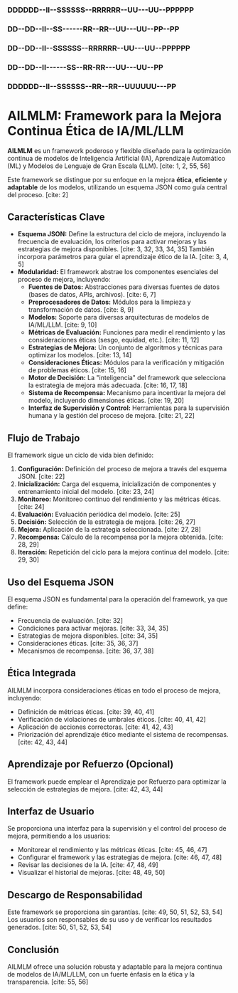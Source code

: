 ### DDDDDD--II--SSSSSS--RRRRRR--UU---UU--PPPPPP
### DD--DD--II--SS------RR--RR--UU---UU--PP--PP
### DD--DD--II--SSSSSS--RRRRRR--UU---UU--PPPPPP
### DD--DD--II------SS--RR-RR---UU---UU--PP
### DDDDDD--II--SSSSSS--RR--RR--UUUUUU---PP

# AILMLM: Framework para la Mejora Continua Ética de IA/ML/LLM

**AILMLM** es un framework poderoso y flexible diseñado para la optimización continua de modelos de Inteligencia Artificial (IA), Aprendizaje Automático (ML) y Modelos de Lenguaje de Gran Escala (LLM). [cite: 1, 2, 55, 56]

Este framework se distingue por su enfoque en la mejora **ética**, **eficiente** y **adaptable** de los modelos, utilizando un esquema JSON como guía central del proceso. [cite: 2]

## Características Clave

* **Esquema JSON:** Define la estructura del ciclo de mejora, incluyendo la frecuencia de evaluación, los criterios para activar mejoras y las estrategias de mejora disponibles. [cite: 3, 32, 33, 34, 35] También incorpora parámetros para guiar el aprendizaje ético de la IA. [cite: 3, 4, 5]
* **Modularidad:** El framework abstrae los componentes esenciales del proceso de mejora, incluyendo:
    * **Fuentes de Datos:** Abstracciones para diversas fuentes de datos (bases de datos, APIs, archivos). [cite: 6, 7]
    * **Preprocesadores de Datos:** Módulos para la limpieza y transformación de datos. [cite: 8, 9]
    * **Modelos:** Soporte para diversas arquitecturas de modelos de IA/ML/LLM. [cite: 9, 10]
    * **Métricas de Evaluación:** Funciones para medir el rendimiento y las consideraciones éticas (sesgo, equidad, etc.). [cite: 11, 12]
    * **Estrategias de Mejora:** Un conjunto de algoritmos y técnicas para optimizar los modelos. [cite: 13, 14]
    * **Consideraciones Éticas:** Módulos para la verificación y mitigación de problemas éticos. [cite: 15, 16]
    * **Motor de Decisión:** La "inteligencia" del framework que selecciona la estrategia de mejora más adecuada. [cite: 16, 17, 18]
    * **Sistema de Recompensa:** Mecanismo para incentivar la mejora del modelo, incluyendo dimensiones éticas. [cite: 19, 20]
    * **Interfaz de Supervisión y Control:** Herramientas para la supervisión humana y la gestión del proceso de mejora. [cite: 21, 22]

## Flujo de Trabajo

El framework sigue un ciclo de vida bien definido:

1.  **Configuración:** Definición del proceso de mejora a través del esquema JSON. [cite: 22]
2.  **Inicialización:** Carga del esquema, inicialización de componentes y entrenamiento inicial del modelo. [cite: 23, 24]
3.  **Monitoreo:** Monitoreo continuo del rendimiento y las métricas éticas. [cite: 24]
4.  **Evaluación:** Evaluación periódica del modelo. [cite: 25]
5.  **Decisión:** Selección de la estrategia de mejora. [cite: 26, 27]
6.  **Mejora:** Aplicación de la estrategia seleccionada. [cite: 27, 28]
7.  **Recompensa:** Cálculo de la recompensa por la mejora obtenida. [cite: 28, 29]
8.  **Iteración:** Repetición del ciclo para la mejora continua del modelo. [cite: 29, 30]

## Uso del Esquema JSON

El esquema JSON es fundamental para la operación del framework, ya que define:

* Frecuencia de evaluación. [cite: 32]
* Condiciones para activar mejoras. [cite: 33, 34, 35]
* Estrategias de mejora disponibles. [cite: 34, 35]
* Consideraciones éticas. [cite: 35, 36, 37]
* Mecanismos de recompensa. [cite: 36, 37, 38]

## Ética Integrada

AILMLM incorpora consideraciones éticas en todo el proceso de mejora, incluyendo:

* Definición de métricas éticas. [cite: 39, 40, 41]
* Verificación de violaciones de umbrales éticos. [cite: 40, 41, 42]
* Aplicación de acciones correctoras. [cite: 41, 42, 43]
* Priorización del aprendizaje ético mediante el sistema de recompensas. [cite: 42, 43, 44]

## Aprendizaje por Refuerzo (Opcional)

El framework puede emplear el Aprendizaje por Refuerzo para optimizar la selección de estrategias de mejora. [cite: 42, 43, 44]

## Interfaz de Usuario

Se proporciona una interfaz para la supervisión y el control del proceso de mejora, permitiendo a los usuarios:

* Monitorear el rendimiento y las métricas éticas. [cite: 45, 46, 47]
* Configurar el framework y las estrategias de mejora. [cite: 46, 47, 48]
* Revisar las decisiones de la IA. [cite: 47, 48, 49]
* Visualizar el historial de mejoras. [cite: 48, 49, 50]

## Descargo de Responsabilidad

Este framework se proporciona sin garantías. [cite: 49, 50, 51, 52, 53, 54] Los usuarios son responsables de su uso y de verificar los resultados generados. [cite: 50, 51, 52, 53, 54]

## Conclusión

AILMLM ofrece una solución robusta y adaptable para la mejora continua de modelos de IA/ML/LLM, con un fuerte énfasis en la ética y la transparencia. [cite: 55, 56]
